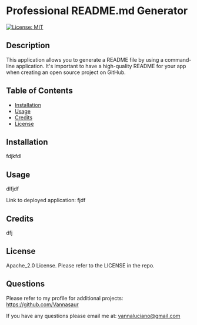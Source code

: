 # Professional README.md Generator
  [![License: MIT](https://img.shields.io/badge/License-Apache_2.0-green.svg)](https://opensource.org/licenses/Apache-2.0)
## Description

This application allows you to generate a README file by using a command-line application. It's important to have a high-quality README for your app when creating an open source project on GitHub. 

## Table of Contents

  - [Installation](#installation)
  - [Usage](#usage)
  - [Credits](#credits)
  - [License](#license)

## Installation

fdjkfdl

## Usage

dlfjdf

Link to deployed application: fjdf

## Credits

dfj

## License

Apache_2.0 License. Please refer to the LICENSE in the repo.

## Questions

Please refer to my profile for additional projects: https://github.com/Vannasaur

If you have any questions please email me at: vannaluciano@gmail.com
